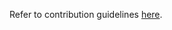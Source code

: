 Refer to contribution guidelines
[here](https://github.com/OpenG2P/openg2p-documentation/blob/1.0.0/community/contributing-to-openg2p.md).
